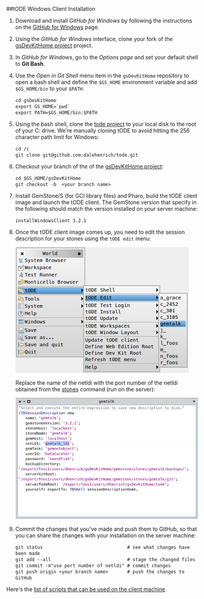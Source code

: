 ##tODE Windows Client Installation

1. Download and install *GitHub for Windows* by following the instructions on the [GitHub for Windows][1] page.

2. Using the *GitHub for Windows* interface, clone your fork of the [gsDevKitHome project][2] project.

3. In *GitHub for Windows*, go to the *Options page* and set your default shell to **Git Bash**.

4. Use the *Open in Git Shell* menu item in the `gsDevKitHome` repository to open a bash shell and define the `$GS_HOME` environment variable and add `$GS_HOME/bin` to your `$PATH`:

   ```Shell
   cd gsDevKitHome
   export GS_HOME=`pwd`
   export PATH=$GS_HOME/bin:$PATH
   ```

5. Using the bash shell, clone the [tode project][3] to your local disk to the root of your C: drive. 
   We're manually cloning tODE to avoid hitting the 256 character path limit for Windows:

   ```Shell
   cd /c
   git clone git@github.com:dalehenrich/tode.git
   ```

5. Checkout your branch of the of the [gsDevKitHome project][2]:

   ```Shell
   cd $GS_HOME/gsDevKitHome
   git checkout -b  <your branch name>
   ```

6. Install GemStone/S (for GCI library files) and Pharo, build the tODE client image and launch the tODE client. The GemStone version that specify in the following should match the version installed on your server machine:

   ```Shell
   installWindowsClient 3.2.1
   ```

4. Once the tODE client image comes up, you need to edit the session description for your stones using the `tODE edit` menu:

   ![edit description menu][4]

   Replace the name of the netldi with the port number of the netldi obtained from the [stones][6] command (run on the server):

   ![description workspace][5]

5. Commit the changes that you've made and push them to GitHub, so that you can share the changes with your installation on the server machine:

   ```Shell
   git status                               # see what changes have been made
   git add --all                            # stage the changed files
   git commit -m"use port number of netldi" # commit changes
   git push origin <your branch name>       # push the changes to GitHub
   ```

Here's the [list of scripts that can be used on the client machine][7].

[1]: https://windows.github.com/
[2]: https://github.com/GsDevKit/gsDevKitHome
[3]: https://github.com/dalehenrich/tode
[4]: images/editDescription.png
[5]: images/descriptionWorkspace.png
[6]: ../bin/stones
[7]: ../bin/windows/README/md#gsdevkit-windows-client-scripts

